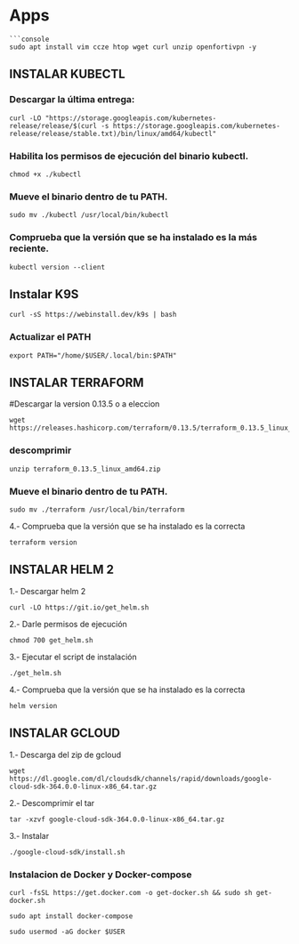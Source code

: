 # Apps 
``` CM
```console
sudo apt install vim ccze htop wget curl unzip openfortivpn -y
```
## INSTALAR KUBECTL
### Descargar la última entrega:
```console
curl -LO "https://storage.googleapis.com/kubernetes-release/release/$(curl -s https://storage.googleapis.com/kubernetes-release/release/stable.txt)/bin/linux/amd64/kubectl"
```
### Habilita los permisos de ejecución del binario kubectl.
```console
chmod +x ./kubectl
```
### Mueve el binario dentro de tu PATH.
```console
sudo mv ./kubectl /usr/local/bin/kubectl
```
### Comprueba que la versión que se ha instalado es la más reciente.
```console
kubectl version --client
```
## Instalar K9S
```console
curl -sS https://webinstall.dev/k9s | bash
```
### Actualizar el PATH
```console
export PATH="/home/$USER/.local/bin:$PATH"
```
## INSTALAR TERRAFORM

#Descargar la version 0.13.5 o a eleccion
```console
wget https://releases.hashicorp.com/terraform/0.13.5/terraform_0.13.5_linux_amd64.zip
```
### descomprimir
```console
unzip terraform_0.13.5_linux_amd64.zip
```
### Mueve el binario dentro de tu PATH.
```console
sudo mv ./terraform /usr/local/bin/terraform
```
4.- Comprueba que la versión que se ha instalado es la correcta
```console
terraform version
```
## INSTALAR HELM 2
1.- Descargar helm 2
```console
curl -LO https://git.io/get_helm.sh
```
2.- Darle permisos de ejecución
```console
chmod 700 get_helm.sh
```
3.- Ejecutar el script de instalación
```console
./get_helm.sh
```
4.- Comprueba que la versión que se ha instalado es la correcta
```console
helm version
```
## INSTALAR GCLOUD
1.- Descarga del zip de gcloud
```console
wget https://dl.google.com/dl/cloudsdk/channels/rapid/downloads/google-cloud-sdk-364.0.0-linux-x86_64.tar.gz
```
2.- Descomprimir el tar
```console
tar -xzvf google-cloud-sdk-364.0.0-linux-x86_64.tar.gz
```
3.- Instalar 
```console
./google-cloud-sdk/install.sh
```
### Instalacion de Docker y Docker-compose

```console
curl -fsSL https://get.docker.com -o get-docker.sh && sudo sh get-docker.sh
```
```console
sudo apt install docker-compose
```
```console
sudo usermod -aG docker $USER
```
